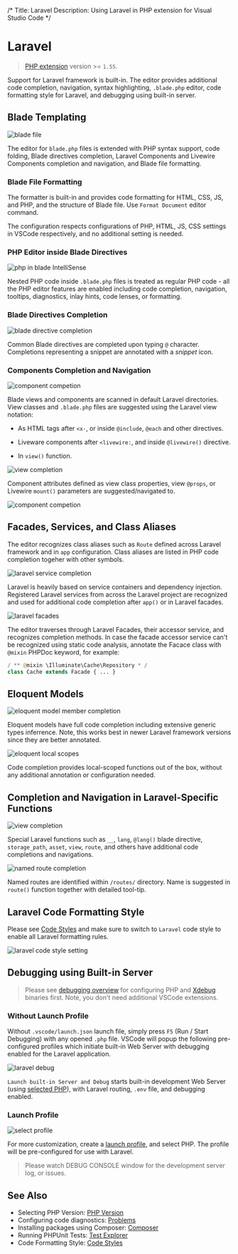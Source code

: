/*
Title: Laravel
Description: Using Laravel in PHP extension for Visual Studio Code
*/

# Laravel

> [PHP extension](https://marketplace.visualstudio.com/items?itemName=DEVSENSE.phptools-vscode) version >= `1.55`.

Support for Laravel framework is built-in. The editor provides additional code completion, navigation, syntax highlighting, `.blade.php` editor, code formatting style for Laravel, and debugging using built-in server.

## Blade Templating

![blade file](img/blade-file.png)

The editor for `blade.php` files is extended with PHP syntax support, code folding, Blade directives completion, Laravel Components and Livewire Components completion and navigation, and Blade file formatting.

### Blade File Formatting

The formatter is built-in and provides code formatting for HTML, CSS, JS, and PHP, and the structure of Blade file. Use `Format Document` editor command.

The configuration respects configurations of PHP, HTML, JS, CSS settings in VSCode respectively, and no additional setting is needed.

### PHP Editor inside Blade Directives

![php in blade IntelliSense](img/blade-php-code.png)

Nested PHP code inside `.blade.php` files is treated as regular PHP code - all the PHP editor features are enabled including code completion, navigation, tooltips, diagnostics, inlay hints, code lenses, or formatting.

### Blade Directives Completion

![blade directive completion](img/blade-directive-completion.png)

Common Blade directives are completed upon typing `@` character. Completions representing a snippet are annotated with a _snippet_ icon.

### Components Completion and Navigation

![component competion](img/blade-component-completion.png)

Blade views and components are scanned in default Laravel directories. View classes and `.blade.php` files are suggested using the Laravel view notation:

- As HTML tags after `<x-`, or inside `@include`, `@each` and other directives.
- Liveware components after `<livewire:`, and inside `@livewire()` directive.

- In `view()` function.

![view completion](img/view-completion.png)

Component attributes defined as view class properties, view `@props`, or Livewire `mount()` parameters are suggested/navigated to.

![component competion](img/blade-attribute-completion.png)


## Facades, Services, and Class Aliases

The editor recognizes class aliases such as `Route` defined across Laravel framework and in `app` configuration. Class aliases are listed in PHP code completion togeher with other symbols.

![laravel service completion](img/laravel-service-completion.png)

Laravel is heavily based on service containers and dependency injection. Registered Laravel services from across the Laravel project are recognized and used for additional code completion after `app()` or in Laravel facades.

![laravel facades](img/laravel-facade-completion.png)

The editor traverses through Laravel Facades, their accessor service, and recognizes completion methods. In case the facade accessor service can't be recognized using static code analysis, annotate the Facace class with `@mixin` PHPDoc keyword, for example:

```php
/ ** @mixin \Illuminate\Cache\Repository * /
class Cache extends Facade { ... }
```

## Eloquent Models

![eloquent model member completion](img/eloquent-model-completion.png)

Eloquent models have full code completion including extensive generic types inferrence. Note, this works best in newer Laravel framework versions since they are better annotated.

![eloquent local scopes](img/eloquent-local-scope-function.png)

Code completion provides local-scoped functions out of the box, without any additional annotation or configuration needed.

## Completion and Navigation in Laravel-Specific Functions

![view completion](img/view-completion.png)

Special Laravel functions such as `__`, `lang`, `@lang()` blade directive, `storage_path`, `asset`, `view`, `route`, and others have additional code completions and navigations.

![named route completion](img/laravel-route-completion.png)

Named routes are identified within `/routes/` directory. Name is suggested in `route()` function together with detailed tool-tip.

## Laravel Code Formatting Style

Please see [Code Styles](../editor/code-styles.md) and make sure to switch to `Laravel` code style to enable all Laravel formatting rules.

![laravel code style setting](img/settings-codestyle-laravel.png)

## Debugging using Built-in Server

> Please see [debugging overview](../debug/index.md) for configuring PHP and [Xdebug](https://xdebug.org/) binaries first. Note, you don't need additional VSCode extensions.

### Without Launch Profile

Without `.vscode/launch.json` launch file, simply press `F5` (Run / Start Debugging) with any opened `.php` file. VSCode will popup the following pre-configured profiles which initiate built-in Web Server with debugging enabled for the Laravel application.

![laravel debug](img/default-start-configurations.png)

`Launch built-in Server and Debug` starts built-in development Web Server (using [selected PHP](../php-version.md)), with Laravel routing, `.env` file, and debugging enabled.

### Launch Profile

![select profile](img/select-launch-profile.png)

For more customization, create a [launch profile](https://code.visualstudio.com/docs/editor/debugging#_launch-configurations), and select PHP. The profile will be pre-configured for use with Laravel.

> Please watch DEBUG CONSOLE window for the development server log, or issues.

## See Also

- Selecting PHP Version: [PHP Version](../editor/php-version-select.md)
- Configuring code diagnostics: [Problems](../problems/configuration.md)
- Installing packages using Composer: [Composer](../composer.md)
- Running PHPUnit Tests: [Test Explorer](../test-explorer.md)
- Code Formatting Style: [Code Styles](../editor/code-styles.md)
